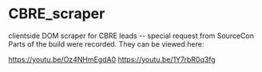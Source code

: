 # CBRE_scraper
clientside DOM scraper for CBRE leads -- special request from SourceCon
Parts of the build were recorded. They can be viewed here:

https://youtu.be/Oz4NHmEgdA0
https://youtu.be/1Y7rbR0q3fg
